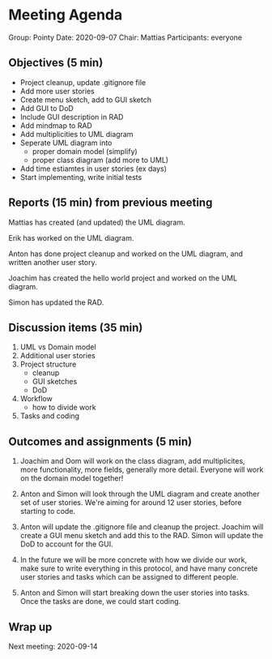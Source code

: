 # Meeting Agenda

Group: Pointy
Date: 2020-09-07
Chair: Mattias 
Participants: everyone

## Objectives (5 min) 
- Project cleanup, update .gitignore file
- Add more user stories
- Create menu sketch, add to GUI sketch
- Add GUI to DoD 
- Include GUI description in RAD
- Add mindmap to RAD
- Add multiplicities to UML diagram
- Seperate UML diagram into
    - proper domain model (simplify)
    - proper class diagram (add more to UML)
- Add time estiamtes in user stories (ex days)
- Start implementing, write initial tests

## Reports (15 min) from previous meeting
Mattias has created (and updated) the UML diagram.

Erik has worked on the UML diagram. 

Anton has done project cleanup and worked on the UML diagram, and written another user story.

Joachim has created the hello world project and worked on the UML diagram.

Simon has updated the RAD. 

## Discussion items (35 min)
1. UML vs Domain model
2. Additional user stories
3. Project structure
    - cleanup
    - GUI sketches
    - DoD
4. Workflow
    - how to divide work
5. Tasks and coding

## Outcomes and assignments (5 min)
1. Joachim and Oom will work on the class diagram, add multiplicites, more functionality, more fields, generally more detail.
   Everyone will work on the domain model together!

2. Anton and Simon will look through the UML diagram and create another set of user stories. We're aiming for around 12 user stories, before starting to code.

3. Anton will update the .gitignore file and cleanup the project. 
   Joachim will create a GUI menu sketch and add this to the RAD.
   Simon will update the DoD to account for the GUI.

4. In the future we will be more concrete with how we divide our work, make sure to write everything in this protocol, and have many concrete user stories and tasks which can be assigned to different people. 

5. Anton and Simon will start breaking down the user stories into tasks. 
   Once the tasks are done, we could start coding.

## Wrap up
Next meeting: 2020-09-14
